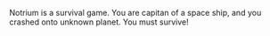 Notrium is a survival game. You are capitan of a space ship, and you crashed onto unknown planet. You must survive!